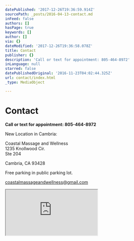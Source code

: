 ```yaml
---
datePublished: '2017-12-26T19:36:59.914Z'
sourcePath: _posts/2016-04-13-contact.md
inFeed: false
authors: []
hasPage: true
keywords: []
author: []
via: {}
dateModified: '2017-12-26T19:36:58.078Z'
title: Contact
publisher: {}
description: 'Call or text for appointment: 805-464-8972'
inLanguage: null
starred: false
datePublishedOriginal: '2016-11-23T04:02:44.325Z'
url: contact/index.html
_type: MediaObject

---
```

# **Contact**

**Call or text for appointment: 805-464-8972**

New Location in Cambria:

Coastal Massage and Wellness  
1235 Knollwood Cir.  
Ste 204

Cambria, CA 93428

Free parking in public parking lot.

coastalmassageandwellness@gmail.com

<iframe src="https://the-grid.github.io/ed-location/?latitude=35.56372151335433&amp;longitude=-121.09225273132323&amp;zoom=16&amp;address=Knollwood%20Cir%2C%20Cambria%2C%20California%2093428%2C%20United%20States" style=""></iframe>